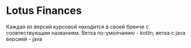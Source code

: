# Lotus Finances
Каждая из версий курсовой находится в своей бренче с соовтествующим названием. Ветка по-умолчанию - kotlin, ветка с java версией - java
